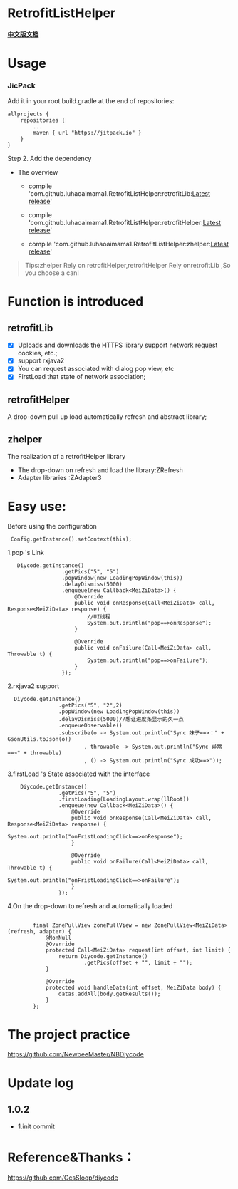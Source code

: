 # RetrofitListHelper
#### [中文版文档](./README-cn.md)

# Usage

### JicPack
Add it in your root build.gradle at the end of repositories:

	allprojects {
		repositories {
			...
			maven { url "https://jitpack.io" }
		}
	}
Step 2. Add the dependency
* The overview
    * compile 'com.github.luhaoaimama1.RetrofitListHelper:retrofitLib:[Latest release](https://github.com/luhaoaimama1/ZAdapter3/releases)'

    * compile 'com.github.luhaoaimama1.RetrofitListHelper:retrofitHelper:[Latest release](https://github.com/luhaoaimama1/ZAdapter3/releases)'

    * compile 'com.github.luhaoaimama1.RetrofitListHelper:zhelper:[Latest release](https://github.com/luhaoaimama1/ZAdapter3/releases)'

> Tips:zhelper Rely on retrofitHelper,retrofitHelper Rely onretrofitLib ,So you choose a can!

# Function is introduced

## retrofitLib

-[x] Uploads and downloads the HTTPS library support network request cookies, etc.;
-[x] support rxjava2
-[x] You can request associated with dialog pop view, etc
-[x] FirstLoad that state of network association;

## retrofitHelper

A drop-down pull up load automatically refresh and abstract library;

## zhelper

The realization of a retrofitHelper library

*   The drop-down on refresh and load the library:ZRefresh
*   Adapter libraries :ZAdapter3


# Easy use:

Before using the configuration

```
 Config.getInstance().setContext(this);
```

1.pop 's Link

```
   Diycode.getInstance()
                 .getPics("5", "5")
                 .popWindow(new LoadingPopWindow(this))
                 .delayDismiss(5000)
                 .enqueue(new Callback<MeiZiData>() {
                     @Override
                     public void onResponse(Call<MeiZiData> call, Response<MeiZiData> response) {
                         //UI线程
                         System.out.println("pop==>onResponse");
                     }

                     @Override
                     public void onFailure(Call<MeiZiData> call, Throwable t) {
                         System.out.println("pop==>onFailure");
                     }
                 });
```

2.rxjava2 support

```
  Diycode.getInstance()
                .getPics("5", "2",2)
                .popWindow(new LoadingPopWindow(this))
                .delayDismiss(5000)//想让进度条显示的久一点
                .enqueueObservable()
                .subscribe(o -> System.out.println("Sync 妹子==>：" + GsonUtils.toJson(o))
                        , throwable -> System.out.println("Sync 异常==>" + throwable)
                        , () -> System.out.println("Sync 成功==>"));
```

3.firstLoad 's State associated with the interface

```
    Diycode.getInstance()
                .getPics("5", "5")
                .firstLoading(LoadingLayout.wrap(llRoot))
                .enqueue(new Callback<MeiZiData>() {
                    @Override
                    public void onResponse(Call<MeiZiData> call, Response<MeiZiData> response) {
                        System.out.println("onFristLoadingClick==>onResponse");
                    }

                    @Override
                    public void onFailure(Call<MeiZiData> call, Throwable t) {
                        System.out.println("onFristLoadingClick==>onFailure");
                    }
                });
```

4.On the drop-down to refresh and automatically loaded

```

        final ZonePullView zonePullView = new ZonePullView<MeiZiData>(refresh, adapter) {
            @NonNull
            @Override
            protected Call<MeiZiData> request(int offset, int limit) {
                return Diycode.getInstance()
                        .getPics(offset + "", limit + "");
            }

            @Override
            protected void handleData(int offset, MeiZiData body) {
                datas.addAll(body.getResults());
            }
        };
```

# The project practice

https://github.com/NewbeeMaster/NBDiycode


# Update log

## 1.0.2

  * 1.init commit


# Reference&Thanks：
https://github.com/GcsSloop/diycode